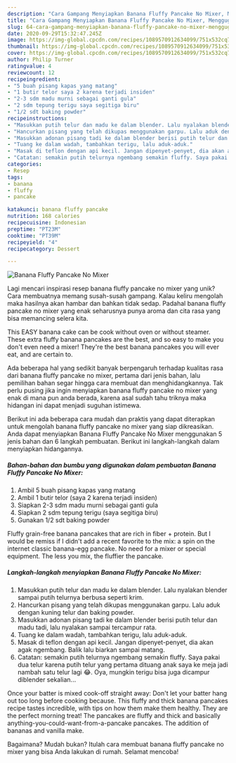 ```yaml
---
description: "Cara Gampang Menyiapkan Banana Fluffy Pancake No Mixer, Menggugah Selera"
title: "Cara Gampang Menyiapkan Banana Fluffy Pancake No Mixer, Menggugah Selera"
slug: 64-cara-gampang-menyiapkan-banana-fluffy-pancake-no-mixer-menggugah-selera
date: 2020-09-29T15:32:47.245Z
image: https://img-global.cpcdn.com/recipes/1089570912634099/751x532cq70/banana-fluffy-pancake-no-mixer-foto-resep-utama.jpg
thumbnail: https://img-global.cpcdn.com/recipes/1089570912634099/751x532cq70/banana-fluffy-pancake-no-mixer-foto-resep-utama.jpg
cover: https://img-global.cpcdn.com/recipes/1089570912634099/751x532cq70/banana-fluffy-pancake-no-mixer-foto-resep-utama.jpg
author: Philip Turner
ratingvalue: 4
reviewcount: 12
recipeingredient:
- "5 buah pisang kapas yang matang"
- "1 butir telor saya 2 karena terjadi insiden"
- "2-3 sdm madu murni sebagai ganti gula"
- "2 sdm tepung terigu saya segitiga biru"
- "1/2 sdt baking powder"
recipeinstructions:
- "Masukkan putih telur dan madu ke dalam blender. Lalu nyalakan blender sampai putih telurnya berbusa seperti krim."
- "Hancurkan pisang yang telah dikupas menggunakan garpu. Lalu aduk dengan kuning telur dan baking powder."
- "Masukkan adonan pisang tadi ke dalam blender berisi putih telur dan madu tadi, lalu nyalakan sampai tercampur rata."
- "Tuang ke dalam wadah, tambahkan terigu, lalu aduk-aduk."
- "Masak di teflon dengan api kecil. Jangan dipenyet-penyet, dia akan agak ngembang. Balik lalu biarkan sampai matang."
- "Catatan: semakin putih telurnya ngembang semakin fluffy. Saya pakai dua telur karena putih telur yang pertama dituang anak saya ke meja jadi nambah satu telur lagi 😂. Oya, mungkin terigu bisa juga dicampur diblender sekalian..."
categories:
- Resep
tags:
- banana
- fluffy
- pancake

katakunci: banana fluffy pancake 
nutrition: 168 calories
recipecuisine: Indonesian
preptime: "PT23M"
cooktime: "PT39M"
recipeyield: "4"
recipecategory: Dessert

---
```



![Banana Fluffy Pancake No Mixer](https://img-global.cpcdn.com/recipes/1089570912634099/751x532cq70/banana-fluffy-pancake-no-mixer-foto-resep-utama.jpg)

Lagi mencari inspirasi resep banana fluffy pancake no mixer yang unik? Cara membuatnya memang susah-susah gampang. Kalau keliru mengolah maka hasilnya akan hambar dan bahkan tidak sedap. Padahal banana fluffy pancake no mixer yang enak seharusnya punya aroma dan cita rasa yang bisa memancing selera kita.

This EASY banana cake can be cook without oven or without steamer. These extra fluffy banana pancakes are the best, and so easy to make you don&#39;t even need a mixer! They&#39;re the best banana pancakes you will ever eat, and are certain to.

Ada beberapa hal yang sedikit banyak berpengaruh terhadap kualitas rasa dari banana fluffy pancake no mixer, pertama dari jenis bahan, lalu pemilihan bahan segar hingga cara membuat dan menghidangkannya. Tak perlu pusing jika ingin menyiapkan banana fluffy pancake no mixer yang enak di mana pun anda berada, karena asal sudah tahu triknya maka hidangan ini dapat menjadi suguhan istimewa.


Berikut ini ada beberapa cara mudah dan praktis yang dapat diterapkan untuk mengolah banana fluffy pancake no mixer yang siap dikreasikan. Anda dapat menyiapkan Banana Fluffy Pancake No Mixer menggunakan 5 jenis bahan dan 6 langkah pembuatan. Berikut ini langkah-langkah dalam menyiapkan hidangannya.

<!--inarticleads1-->

##### Bahan-bahan dan bumbu yang digunakan dalam pembuatan Banana Fluffy Pancake No Mixer:

1. Ambil 5 buah pisang kapas yang matang
1. Ambil 1 butir telor (saya 2 karena terjadi insiden)
1. Siapkan 2-3 sdm madu murni sebagai ganti gula
1. Siapkan 2 sdm tepung terigu (saya segitiga biru)
1. Gunakan 1/2 sdt baking powder


Fluffy grain-free banana pancakes that are rich in fiber + protein. But I would be remiss if I didn&#39;t add a recent favorite to the mix: a spin on the internet classic banana-egg pancake. No need for a mixer or special equipment. The less you mix, the fluffier the pancake. 

<!--inarticleads2-->

##### Langkah-langkah menyiapkan Banana Fluffy Pancake No Mixer:

1. Masukkan putih telur dan madu ke dalam blender. Lalu nyalakan blender sampai putih telurnya berbusa seperti krim.
1. Hancurkan pisang yang telah dikupas menggunakan garpu. Lalu aduk dengan kuning telur dan baking powder.
1. Masukkan adonan pisang tadi ke dalam blender berisi putih telur dan madu tadi, lalu nyalakan sampai tercampur rata.
1. Tuang ke dalam wadah, tambahkan terigu, lalu aduk-aduk.
1. Masak di teflon dengan api kecil. Jangan dipenyet-penyet, dia akan agak ngembang. Balik lalu biarkan sampai matang.
1. Catatan: semakin putih telurnya ngembang semakin fluffy. Saya pakai dua telur karena putih telur yang pertama dituang anak saya ke meja jadi nambah satu telur lagi 😂. Oya, mungkin terigu bisa juga dicampur diblender sekalian...


Once your batter is mixed cook-off straight away: Don&#39;t let your batter hang out too long before cooking because. This fluffy and thick banana pancakes recipe tastes incredible, with tips on how them make them healthy. They are the perfect morning treat! The pancakes are fluffy and thick and basically anything-you-could-want-from-a-pancake pancakes. The addition of bananas and vanilla make. 

Bagaimana? Mudah bukan? Itulah cara membuat banana fluffy pancake no mixer yang bisa Anda lakukan di rumah. Selamat mencoba!
